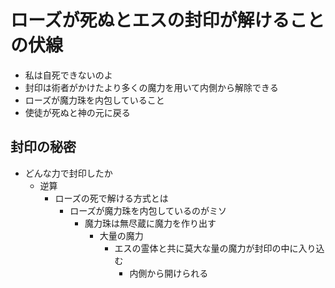 # ローズが死ぬとエスの封印が解けることの伏線
- 私は自死できないのよ
- 封印は術者がかけたより多くの魔力を用いて内側から解除できる
- ローズが魔力珠を内包していること
- 使徒が死ぬと神の元に戻る


## 封印の秘密
- どんな力で封印したか
  - 逆算
    - ローズの死で解ける方式とは
      - ローズが魔力珠を内包しているのがミソ
        - 魔力珠は無尽蔵に魔力を作り出す
          - 大量の魔力
            - エスの霊体と共に莫大な量の魔力が封印の中に入り込む
              - 内側から開けられる
